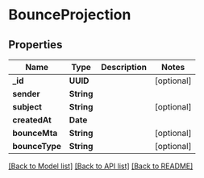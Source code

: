 # BounceProjection

## Properties
Name | Type | Description | Notes
------------ | ------------- | ------------- | -------------
**_id** | **UUID** |  | [optional] 
**sender** | **String** |  | 
**subject** | **String** |  | [optional] 
**createdAt** | **Date** |  | 
**bounceMta** | **String** |  | [optional] 
**bounceType** | **String** |  | [optional] 

[[Back to Model list]](../README#documentation-for-models) [[Back to API list]](../README#documentation-for-api-endpoints) [[Back to README]](../README)


